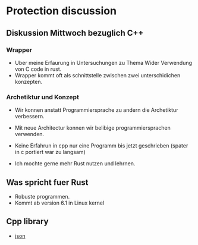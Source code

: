 # Protection discussion


## Diskussion Mittwoch bezuglich C++


### Wrapper

* Uber meine Erfaurung in Untersuchungen zu Thema Wider Verwendung von C code in rust.
* Wrapper kommt oft als schnittstelle zwischen zwei unterschidichen konzepten.

### Archetiktur und Konzept

* Wir konnen anstatt Programmiersprache zu andern die Archetiktur verbessern.
* Mit neue Architectur konnen wir belibige programmiersprachen verwenden.



* Keine Erfahrun in cpp nur eine Programm bis jetzt geschrieben (spater in c portiert war zu langsam)
* Ich mochte gerne mehr Rust nutzen und lehrnen.

## Was spricht fuer Rust

* Robuste programmen.
* Kommt ab version 6.1 in Linux kernel

## Cpp library

* [json](https://github.com/nlohmann/json)